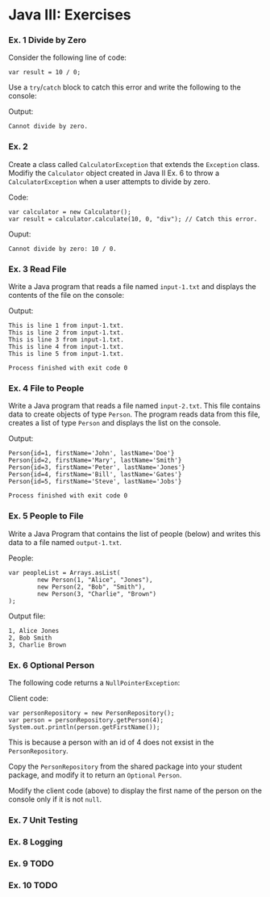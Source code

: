 # Java III: Exercises

### Ex. 1 Divide by Zero
Consider the following line of code:
```
var result = 10 / 0;
```
Use a `try`/`catch` block to catch this error and write the following to the console:

Output:
```
Cannot divide by zero.
```

### Ex. 2 
Create a class called `CalculatorException` that extends the `Exception` class.  Modifiy the `Calculator`
object created in Java II Ex. 6 to throw a `CalculatorException` when a user attempts to divide by 
zero.  

Code:
```
var calculator = new Calculator();
var result = calculator.calculate(10, 0, "div"); // Catch this error.
```

Ouput:
```
Cannot divide by zero: 10 / 0.
```

### Ex. 3 Read File
Write a Java program that reads a file named `input-1.txt` and displays the contents of the file on the 
console:

Output:
```
This is line 1 from input-1.txt.
This is line 2 from input-1.txt.
This is line 3 from input-1.txt.
This is line 4 from input-1.txt.
This is line 5 from input-1.txt.

Process finished with exit code 0
```

### Ex. 4 File to People
Write a Java program that reads a file named `input-2.txt`.  This file contains data to create
objects of type `Person`.  The program reads data from this file, creates a list of type `Person` and
displays the list on the console.

Output:
```
Person{id=1, firstName='John', lastName='Doe'}
Person{id=2, firstName='Mary', lastName='Smith'}
Person{id=3, firstName='Peter', lastName='Jones'}
Person{id=4, firstName='Bill', lastName='Gates'}
Person{id=5, firstName='Steve', lastName='Jobs'}

Process finished with exit code 0
```

### Ex. 5 People to File
Write a Java Program that contains the list of people (below) and writes this data to a file 
named `output-1.txt`.

People:
```
var peopleList = Arrays.asList(
        new Person(1, "Alice", "Jones"),
        new Person(2, "Bob", "Smith"),
        new Person(3, "Charlie", "Brown")
);
```

Output file:
```
1, Alice Jones
2, Bob Smith
3, Charlie Brown
```

### Ex. 6 Optional Person
The following code returns a `NullPointerException`:

Client code:
```
var personRepository = new PersonRepository();
var person = personRepository.getPerson(4);
System.out.println(person.getFirstName());
```

This is because a person with an id of 4 does not exsist in the `PersonRepository`.

Copy the `PersonRepository` from the shared package into your student package, and modify it to 
return an `Optional` `Person`.

Modify the client code (above) to display the first name of the person on the console only if it 
is not `null`.

### Ex. 7 Unit Testing



### Ex. 8 Logging


### Ex. 9 TODO

### Ex. 10 TODO